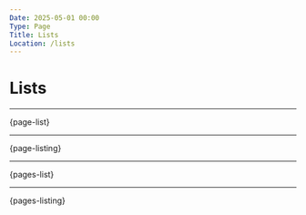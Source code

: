 ```yaml
---
Date: 2025-05-01 00:00
Type: Page
Title: Lists
Location: /lists
---
```


# Lists

---

{page-list}


---

{page-listing}

---

{pages-list}

---

{pages-listing}
